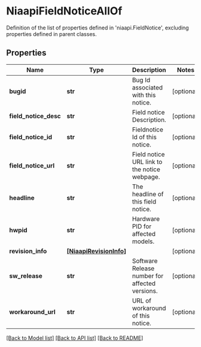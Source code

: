 # NiaapiFieldNoticeAllOf

Definition of the list of properties defined in 'niaapi.FieldNotice', excluding properties defined in parent classes.
## Properties
Name | Type | Description | Notes
------------ | ------------- | ------------- | -------------
**bugid** | **str** | Bug Id associated with this notice. | [optional] 
**field_notice_desc** | **str** | Field notice Description. | [optional] 
**field_notice_id** | **str** | Fieldnotice Id of this notice. | [optional] 
**field_notice_url** | **str** | Field notice URL link to the notice webpage. | [optional] 
**headline** | **str** | The headline of this field notice. | [optional] 
**hwpid** | **str** | Hardware PID for affected models. | [optional] 
**revision_info** | [**[NiaapiRevisionInfo]**](NiaapiRevisionInfo.md) |  | [optional] 
**sw_release** | **str** | Software Release number for affected versions. | [optional] 
**workaround_url** | **str** | URL of workaround of this notice. | [optional] 

[[Back to Model list]](../README.md#documentation-for-models) [[Back to API list]](../README.md#documentation-for-api-endpoints) [[Back to README]](../README.md)


